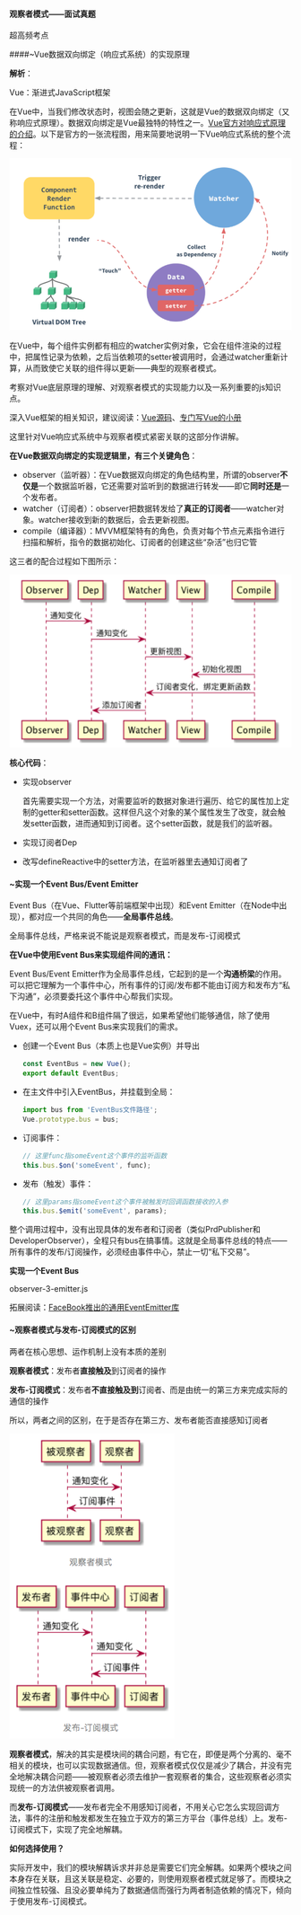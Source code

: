 #### 观察者模式——面试真题

超高频考点



####~Vue数据双向绑定（响应式系统）的实现原理

**解析**：

Vue：渐进式JavaScript框架

在Vue中，当我们修改状态时，视图会随之更新，这就是Vue的数据双向绑定（又称响应式原理）。数据双向绑定是Vue最独特的特性之一。[Vue官方对响应式原理的介绍](https://cn.vuejs.org/v2/guide/reactivity.html)。以下是官方的一张流程图，用来简要地说明一下Vue响应式系统的整个流程：

![observer-1.png](../images/observer-1.png)

在Vue中，每个组件实例都有相应的watcher实例对象，它会在组件渲染的过程中，把属性记录为依赖，之后当依赖项的setter被调用时，会通过watcher重新计算，从而致使它关联的组件得以更新——典型的观察者模式。

考察对Vue底层原理的理解、对观察者模式的实现能力以及一系列重要的js知识点。

深入Vue框架的相关知识，建议阅读：[Vue源码](https://github.com/vuejs/vue)、[专门写Vue的小册](https://juejin.im/book/6844733705089449991)

这里针对Vue响应式系统中与观察者模式紧密关联的这部分作讲解。

**在Vue数据双向绑定的实现逻辑里，有三个关键角色**：

* observer（监听器）：在Vue数据双向绑定的角色结构里，所谓的observer**不仅是**一个数据监听器，它还需要对监听到的数据进行转发——即它**同时还是**一个发布者。
* watcher（订阅者）：observer把数据转发给了**真正的订阅者**——watcher对象。watcher接收到新的数据后，会去更新视图。
* compile（编译器）：MVVM框架特有的角色，负责对每个节点元素指令进行扫描和解析，指令的数据初始化、订阅者的创建这些“杂活”也归它管

这三者的配合过程如下图所示：

![observer-2.png](../images/observer-2.png)

**核心代码**：

* 实现observer

  首先需要实现一个方法，对需要监听的数据对象进行遍历、给它的属性加上定制的getter和setter函数。这样但凡这个对象的某个属性发生了改变，就会触发setter函数，进而通知到订阅者。这个setter函数，就是我们的监听器。

* 实现订阅者Dep

* 改写defineReactive中的setter方法，在监听器里去通知订阅者了



#### ~实现一个Event Bus/Event Emitter

Event Bus（在Vue、Flutter等前端框架中出现）和Event Emitter（在Node中出现），都对应一个共同的角色——**全局事件总线**。

全局事件总线，严格来说不能说是观察者模式，而是发布-订阅模式

**在Vue中使用Event Bus来实现组件间的通讯：**

Event Bus/Event Emitter作为全局事件总线，它起到的是一个**沟通桥梁**的作用。可以把它理解为一个事件中心，所有事件的订阅/发布都不能由订阅方和发布方“私下沟通”，必须要委托这个事件中心帮我们实现。

在Vue中，有时A组件和B组件隔了很远，如果希望他们能够通信，除了使用Vuex，还可以用个Event Bus来实现我们的需求。

* 创建一个Event Bus（本质上也是Vue实例）并导出

  ```javascript
  const EventBus = new Vue();
  export default EventBus;
  ```

* 在主文件中引入EventBus，并挂载到全局：

  ```javascript
  import bus from 'EventBus文件路径';
  Vue.prototype.bus = bus;
  ```

* 订阅事件：

  ```javascript
  // 这里func指someEvent这个事件的监听函数
  this.bus.$on('someEvent', func);
  ```

* 发布（触发）事件：

  ```javascript
  // 这里params指someEvent这个事件被触发时回调函数接收的入参
  this.bus.$emit('someEvent', params);
  ```

整个调用过程中，没有出现具体的发布者和订阅者（类似PrdPublisher和DeveloperObserver），全程只有bus在搞事情。这就是全局事件总线的特点——所有事件的发布/订阅操作，必须经由事件中心，禁止一切“私下交易”。

**实现一个Event Bus**

observer-3-emitter.js

拓展阅读：[FaceBook推出的通用EventEmitter库](https://github.com/facebook/emitter)



#### ~观察者模式与发布-订阅模式的区别

两者在核心思想、运作机制上没有本质的差别

**观察者模式**：发布者**直接触及**到订阅者的操作

**发布-订阅模式**：发布者**不直接触及到**订阅者、而是由统一的第三方来完成实际的通信的操作

所以，两者之间的区别，在于是否存在第三方、发布者能否直接感知订阅者

![observer-3.png](../images/observer-3.png)

**观察者模式**，解决的其实是模块间的耦合问题，有它在，即便是两个分离的、毫不相关的模块，也可以实现数据通信。但，观察者模式仅仅是减少了耦合，并没有完全地解决耦合问题——被观察者必须去维护一套观察者的集合，这些观察者必须实现统一的方法供被观察者调用。

而**发布-订阅模式**——发布者完全不用感知订阅者，不用关心它怎么实现回调方法，事件的注册和触发都发生在独立于双方的第三方平台（事件总线）上。发布-订阅模式下，实现了完全地解耦。



**如何选择使用？**

实际开发中，我们的模块解耦诉求并非总是需要它们完全解耦。如果两个模块之间本身存在关联，且这关联是稳定、必要的，则使用观察者模式就足够了。而模块之间独立性较强、且没必要单纯为了数据通信而强行为两者制造依赖的情况下，倾向于使用发布-订阅模式。

